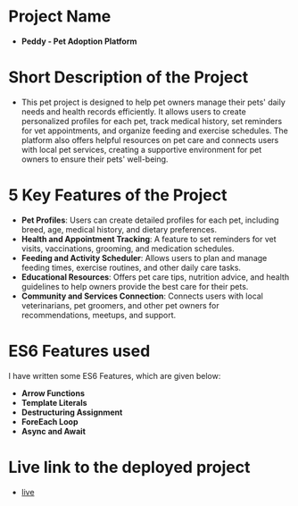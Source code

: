 # Project Name
- **Peddy - Pet Adoption Platform**

# Short Description of the Project
- This pet project is designed to help pet owners manage their pets' daily needs and health records efficiently. It allows users to create personalized profiles for each pet, track medical history, set reminders for vet appointments, and organize feeding and exercise schedules. The platform also offers helpful resources on pet care and connects users with local pet services, creating a supportive environment for pet owners to ensure their pets' well-being.

# 5 Key Features of the Project
- **Pet Profiles**: Users can create detailed profiles for each pet, including breed, age, medical history, and dietary preferences.
- **Health and Appointment Tracking**: A feature to set reminders for vet visits, vaccinations, grooming, and medication schedules.
- **Feeding and Activity Scheduler**: Allows users to plan and manage feeding times, exercise routines, and other daily care tasks.
- **Educational Resources**: Offers pet care tips, nutrition advice, and health guidelines to help owners provide the best care for their pets.
- **Community and Services Connection**: Connects users with local veterinarians, pet groomers, and other pet owners for recommendations, meetups, and support.

# **ES6 Features used**
I have written some ES6 Features, which are given below:

- **Arrow Functions**
- **Template Literals**
- **Destructuring Assignment** 
- **ForeEach Loop**
- **Async and Await**

# Live link to the deployed project
- [live]()